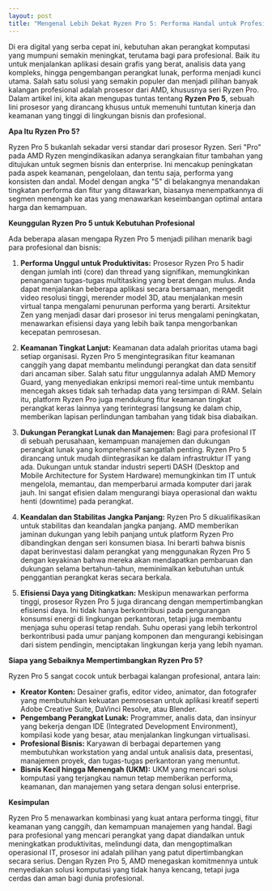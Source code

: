 ```yaml
---
layout: post
title: "Mengenal Lebih Dekat Ryzen Pro 5: Performa Handal untuk Profesional"
---
```


Di era digital yang serba cepat ini, kebutuhan akan perangkat komputasi yang mumpuni semakin meningkat, terutama bagi para profesional. Baik itu untuk menjalankan aplikasi desain grafis yang berat, analisis data yang kompleks, hingga pengembangan perangkat lunak, performa menjadi kunci utama. Salah satu solusi yang semakin populer dan menjadi pilihan banyak kalangan profesional adalah prosesor dari AMD, khususnya seri Ryzen Pro. Dalam artikel ini, kita akan mengupas tuntas tentang **Ryzen Pro 5**, sebuah lini prosesor yang dirancang khusus untuk memenuhi tuntutan kinerja dan keamanan yang tinggi di lingkungan bisnis dan profesional.

**Apa Itu Ryzen Pro 5?**

Ryzen Pro 5 bukanlah sekadar versi standar dari prosesor Ryzen. Seri "Pro" pada AMD Ryzen mengindikasikan adanya serangkaian fitur tambahan yang ditujukan untuk segmen bisnis dan enterprise. Ini mencakup peningkatan pada aspek keamanan, pengelolaan, dan tentu saja, performa yang konsisten dan andal. Model dengan angka "5" di belakangnya menandakan tingkatan performa dan fitur yang ditawarkan, biasanya menempatkannya di segmen menengah ke atas yang menawarkan keseimbangan optimal antara harga dan kemampuan.

**Keunggulan Ryzen Pro 5 untuk Kebutuhan Profesional**

Ada beberapa alasan mengapa Ryzen Pro 5 menjadi pilihan menarik bagi para profesional dan bisnis:

1.  **Performa Unggul untuk Produktivitas:**
    Prosesor Ryzen Pro 5 hadir dengan jumlah inti (core) dan thread yang signifikan, memungkinkan penanganan tugas-tugas multitasking yang berat dengan mulus. Anda dapat menjalankan beberapa aplikasi secara bersamaan, mengedit video resolusi tinggi, merender model 3D, atau menjalankan mesin virtual tanpa mengalami penurunan performa yang berarti. Arsitektur Zen yang menjadi dasar dari prosesor ini terus mengalami peningkatan, menawarkan efisiensi daya yang lebih baik tanpa mengorbankan kecepatan pemrosesan.

2.  **Keamanan Tingkat Lanjut:**
    Keamanan data adalah prioritas utama bagi setiap organisasi. Ryzen Pro 5 mengintegrasikan fitur keamanan canggih yang dapat membantu melindungi perangkat dan data sensitif dari ancaman siber. Salah satu fitur unggulannya adalah AMD Memory Guard, yang menyediakan enkripsi memori real-time untuk membantu mencegah akses tidak sah terhadap data yang tersimpan di RAM. Selain itu, platform Ryzen Pro juga mendukung fitur keamanan tingkat perangkat keras lainnya yang terintegrasi langsung ke dalam chip, memberikan lapisan perlindungan tambahan yang tidak bisa diabaikan.

3.  **Dukungan Perangkat Lunak dan Manajemen:**
    Bagi para profesional IT di sebuah perusahaan, kemampuan manajemen dan dukungan perangkat lunak yang komprehensif sangatlah penting. Ryzen Pro 5 dirancang untuk mudah diintegrasikan ke dalam infrastruktur IT yang ada. Dukungan untuk standar industri seperti DASH (Desktop and Mobile Architecture for System Hardware) memungkinkan tim IT untuk mengelola, memantau, dan memperbarui armada komputer dari jarak jauh. Ini sangat efisien dalam mengurangi biaya operasional dan waktu henti (downtime) pada perangkat.

4.  **Keandalan dan Stabilitas Jangka Panjang:**
    Ryzen Pro 5 dikualifikasikan untuk stabilitas dan keandalan jangka panjang. AMD memberikan jaminan dukungan yang lebih panjang untuk platform Ryzen Pro dibandingkan dengan seri konsumen biasa. Ini berarti bahwa bisnis dapat berinvestasi dalam perangkat yang menggunakan Ryzen Pro 5 dengan keyakinan bahwa mereka akan mendapatkan pembaruan dan dukungan selama bertahun-tahun, meminimalkan kebutuhan untuk penggantian perangkat keras secara berkala.

5.  **Efisiensi Daya yang Ditingkatkan:**
    Meskipun menawarkan performa tinggi, prosesor Ryzen Pro 5 juga dirancang dengan mempertimbangkan efisiensi daya. Ini tidak hanya berkontribusi pada pengurangan konsumsi energi di lingkungan perkantoran, tetapi juga membantu menjaga suhu operasi tetap rendah. Suhu operasi yang lebih terkontrol berkontribusi pada umur panjang komponen dan mengurangi kebisingan dari sistem pendingin, menciptakan lingkungan kerja yang lebih nyaman.

**Siapa yang Sebaiknya Mempertimbangkan Ryzen Pro 5?**

Ryzen Pro 5 sangat cocok untuk berbagai kalangan profesional, antara lain:

*   **Kreator Konten:** Desainer grafis, editor video, animator, dan fotografer yang membutuhkan kekuatan pemrosesan untuk aplikasi kreatif seperti Adobe Creative Suite, DaVinci Resolve, atau Blender.
*   **Pengembang Perangkat Lunak:** Programmer, analis data, dan insinyur yang bekerja dengan IDE (Integrated Development Environment), kompilasi kode yang besar, atau menjalankan lingkungan virtualisasi.
*   **Profesional Bisnis:** Karyawan di berbagai departemen yang membutuhkan workstation yang andal untuk analisis data, presentasi, manajemen proyek, dan tugas-tugas perkantoran yang menuntut.
*   **Bisnis Kecil hingga Menengah (UKM):** UKM yang mencari solusi komputasi yang terjangkau namun tetap memberikan performa, keamanan, dan manajemen yang setara dengan solusi enterprise.

**Kesimpulan**

Ryzen Pro 5 menawarkan kombinasi yang kuat antara performa tinggi, fitur keamanan yang canggih, dan kemampuan manajemen yang handal. Bagi para profesional yang mencari perangkat yang dapat diandalkan untuk meningkatkan produktivitas, melindungi data, dan mengoptimalkan operasional IT, prosesor ini adalah pilihan yang patut dipertimbangkan secara serius. Dengan Ryzen Pro 5, AMD menegaskan komitmennya untuk menyediakan solusi komputasi yang tidak hanya kencang, tetapi juga cerdas dan aman bagi dunia profesional.
